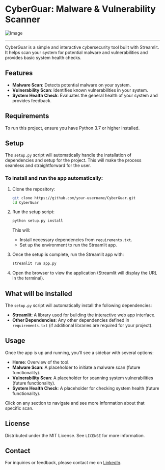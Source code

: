 # CyberGuar: Malware & Vulnerability Scanner

![Image](https://github.com/user-attachments/assets/9f427c19-96eb-48d7-8af5-59bdfabed9e1)

---

CyberGuar is a simple and interactive cybersecurity tool built with Streamlit. It helps scan your system for potential malware and vulnerabilities and provides basic system health checks.

## Features

- **Malware Scan**: Detects potential malware on your system.
- **Vulnerability Scan**: Identifies known vulnerabilities in your system.
- **System Health Check**: Evaluates the general health of your system and provides feedback.

## Requirements

To run this project, ensure you have Python 3.7 or higher installed.

## Setup

The `setup.py` script will automatically handle the installation of dependencies and setup for the project. This will make the process seamless and straightforward for the user.

### To install and run the app automatically:

1. Clone the repository:
    ```bash
    git clone https://github.com/your-username/CyberGuar.git
    cd CyberGuar
    ```

2. Run the setup script:
    ```bash
    python setup.py install
    ```

   This will:
   - Install necessary dependencies from `requirements.txt`.
   - Set up the environment to run the Streamlit app.

3. Once the setup is complete, run the Streamlit app with:
    ```bash
    streamlit run app.py
    ```

4. Open the browser to view the application (Streamlit will display the URL in the terminal).

## What will be installed

The `setup.py` script will automatically install the following dependencies:

- **Streamlit**: A library used for building the interactive web app interface.
- **Other Dependencies**: Any other dependencies defined in `requirements.txt` (if additional libraries are required for your project).

## Usage

Once the app is up and running, you'll see a sidebar with several options:

- **Home**: Overview of the tool.
- **Malware Scan**: A placeholder to initiate a malware scan (future functionality).
- **Vulnerability Scan**: A placeholder for scanning system vulnerabilities (future functionality).
- **System Health Check**: A placeholder for checking system health (future functionality).

Click on any section to navigate and see more information about that specific scan.


## License

Distributed under the MIT License. See `LICENSE` for more information.

## Contact

For inquiries or feedback, please contact me on [LinkedIn](https://www.linkedin.com/in/rodrigo-marques-sa-9589772bb/).